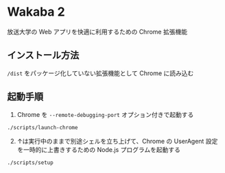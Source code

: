 # Wakaba 2

放送大学の Web アプリを快適に利用するための Chrome 拡張機能

## インストール方法

``/dist`` をパッケージ化していない拡張機能として Chrome に読み込む

## 起動手順

1. Chrome を ``--remote-debugging-port`` オプション付きで起動する

```bash
./scripts/launch-chrome
```

2. ↑は実行中のままで別途シェルを立ち上げて、Chrome の UserAgent 設定を一時的に上書きするための Node.js プログラムを起動する

```bash
./scripts/setup
```
